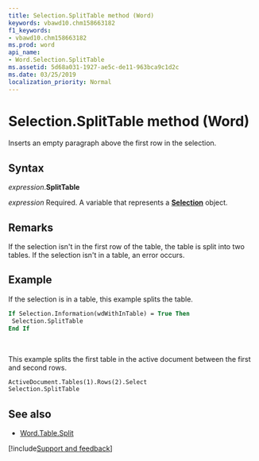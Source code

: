 ```yaml
---
title: Selection.SplitTable method (Word)
keywords: vbawd10.chm158663182
f1_keywords:
- vbawd10.chm158663182
ms.prod: word
api_name:
- Word.Selection.SplitTable
ms.assetid: 5d68a031-1927-ae5c-de11-963bca9c1d2c
ms.date: 03/25/2019
localization_priority: Normal
---
```



# Selection.SplitTable method (Word)

Inserts an empty paragraph above the first row in the selection.


## Syntax

_expression_.**SplitTable**

_expression_ Required. A variable that represents a **[Selection](Word.Selection.md)** object.


## Remarks

If the selection isn't in the first row of the table, the table is split into two tables. If the selection isn't in a table, an error occurs.


## Example

If the selection is in a table, this example splits the table.

```vb
If Selection.Information(wdWithInTable) = True Then 
 Selection.SplitTable 
End If
```

<br/>

This example splits the first table in the active document between the first and second rows.

```vb
ActiveDocument.Tables(1).Rows(2).Select 
Selection.SplitTable
```


## See also

- [Word.Table.Split](Word.Table.Split.md)

[!include[Support and feedback](~/includes/feedback-boilerplate.md)]